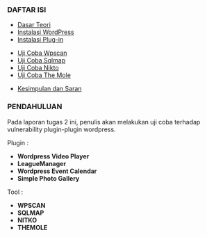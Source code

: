 ### DAFTAR ISI
- [Dasar Teori](dasar-teori.md)
- [Instalasi WordPress](instalasi-wordpress.md)
- [Instalasi Plug-in](instalasi-plugin.md)
* [Uji Coba Wpscan](uji-sql-injection-wpscan.md)
* [Uji Coba Sqlmap](uji-sql-injection-sqlmap.md)
* [Uji Coba Nikto](uji-coba-nikto.md)
* [Uji Coba The Mole](uji-coba-themole.md)
- [Kesimpulan dan Saran](kesimpulan-dan-saran.md)

### PENDAHULUAN
Pada laporan tugas 2 ini, penulis akan melakukan uji coba terhadap vulnerability plugin-plugin wordpress.

Plugin :
- **Wordpress Video Player**
- **LeagueManager**
- **Wordpress Event Calendar**
- **Simple Photo Gallery**

Tool :
- **WPSCAN**
- **SQLMAP**
- **NITKO**
- **THEMOLE**